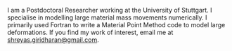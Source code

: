 I am a Postdoctoral Researcher working at the University of Stuttgart. 
I specialise in modelling large material mass movements numerically. I primarily used Fortran to write a Material Point Method code to model large deformations. 
If you find my work of interest, email me at shreyas.giridharan@gmail.com.
